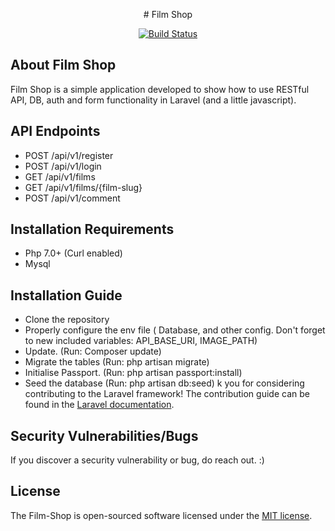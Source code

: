 <p align="center"># Film Shop</p>

<p align="center">
<a href="https://travis-ci.org/laravel/framework"><img src="https://travis-ci.org/laravel/framework.svg" alt="Build Status"></a>
</p>

## About Film Shop

Film Shop is a simple application developed to show how to use RESTful API, DB, auth and form functionality in Laravel (and a little javascript).


## API Endpoints

- POST /api/v1/register
- POST /api/v1/login
- GET /api/v1/films
- GET /api/v1/films/{film-slug}
- POST /api/v1/comment


## Installation Requirements

- Php 7.0+ (Curl enabled)
- Mysql


## Installation Guide

- Clone the repository
- Properly configure the env file ( Database, and other config. Don't forget to new included variables: API_BASE_URI, IMAGE_PATH)
- Update. (Run: Composer update)
- Migrate the tables (Run: php artisan migrate)
- Initialise Passport. (Run: php artisan passport:install)
- Seed the database (Run: php artisan db:seed)
k you for considering contributing to the Laravel framework! The contribution guide can be found in the [Laravel documentation](http://laravel.com/docs/contributions).

## Security Vulnerabilities/Bugs

If you discover a security vulnerability or bug, do reach out. :)

## License

The Film-Shop is open-sourced software licensed under the [MIT license](http://opensource.org/licenses/MIT).
